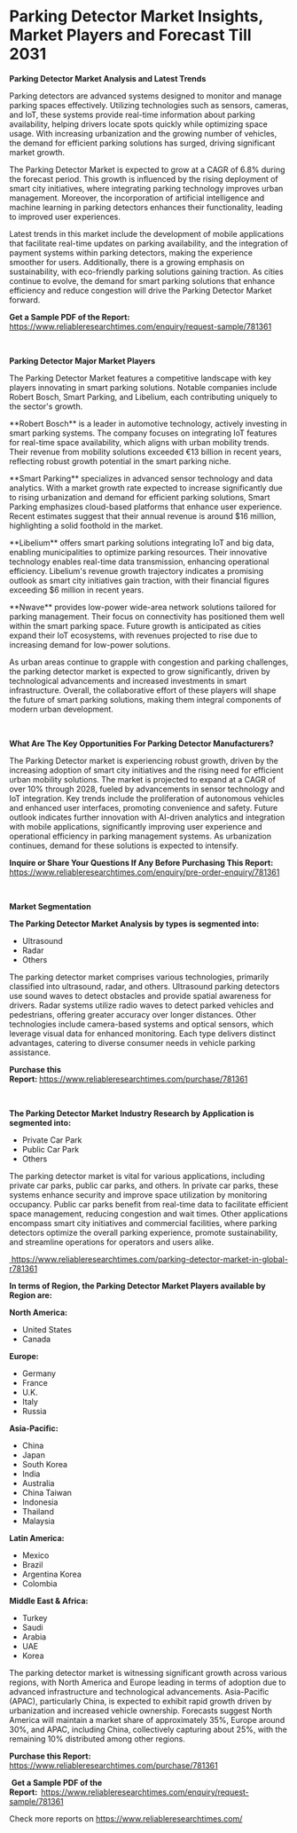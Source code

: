<p><h1>Parking Detector Market Insights, Market Players and Forecast Till 2031</h1></p><p><strong>Parking Detector Market Analysis and Latest Trends</strong></p>
<p><p>Parking detectors are advanced systems designed to monitor and manage parking spaces effectively. Utilizing technologies such as sensors, cameras, and IoT, these systems provide real-time information about parking availability, helping drivers locate spots quickly while optimizing space usage. With increasing urbanization and the growing number of vehicles, the demand for efficient parking solutions has surged, driving significant market growth.</p><p>The Parking Detector Market is expected to grow at a CAGR of 6.8% during the forecast period. This growth is influenced by the rising deployment of smart city initiatives, where integrating parking technology improves urban management. Moreover, the incorporation of artificial intelligence and machine learning in parking detectors enhances their functionality, leading to improved user experiences.</p><p>Latest trends in this market include the development of mobile applications that facilitate real-time updates on parking availability, and the integration of payment systems within parking detectors, making the experience smoother for users. Additionally, there is a growing emphasis on sustainability, with eco-friendly parking solutions gaining traction. As cities continue to evolve, the demand for smart parking solutions that enhance efficiency and reduce congestion will drive the Parking Detector Market forward.</p></p>
<p><strong>Get a Sample PDF of the Report:&nbsp;</strong> <a href="https://www.reliableresearchtimes.com/enquiry/request-sample/781361?utm_campaign=1835&utm_medium=2&utm_source=Github&utm_content=ia&utm_term=30122024&utm_id=parking-detector">https://www.reliableresearchtimes.com/enquiry/request-sample/781361</a></p>
<p>&nbsp;</p>
<p><strong>Parking Detector Major Market Players</strong></p>
<p><p>The Parking Detector Market features a competitive landscape with key players innovating in smart parking solutions. Notable companies include Robert Bosch, Smart Parking, and Libelium, each contributing uniquely to the sector's growth.</p><p>**Robert Bosch** is a leader in automotive technology, actively investing in smart parking systems. The company focuses on integrating IoT features for real-time space availability, which aligns with urban mobility trends. Their revenue from mobility solutions exceeded €13 billion in recent years, reflecting robust growth potential in the smart parking niche.</p><p>**Smart Parking** specializes in advanced sensor technology and data analytics. With a market growth rate expected to increase significantly due to rising urbanization and demand for efficient parking solutions, Smart Parking emphasizes cloud-based platforms that enhance user experience. Recent estimates suggest that their annual revenue is around $16 million, highlighting a solid foothold in the market.</p><p>**Libelium** offers smart parking solutions integrating IoT and big data, enabling municipalities to optimize parking resources. Their innovative technology enables real-time data transmission, enhancing operational efficiency. Libelium's revenue growth trajectory indicates a promising outlook as smart city initiatives gain traction, with their financial figures exceeding $6 million in recent years.</p><p>**Nwave** provides low-power wide-area network solutions tailored for parking management. Their focus on connectivity has positioned them well within the smart parking space. Future growth is anticipated as cities expand their IoT ecosystems, with revenues projected to rise due to increasing demand for low-power solutions.</p><p>As urban areas continue to grapple with congestion and parking challenges, the parking detector market is expected to grow significantly, driven by technological advancements and increased investments in smart infrastructure. Overall, the collaborative effort of these players will shape the future of smart parking solutions, making them integral components of modern urban development.</p></p>
<p>&nbsp;</p>
<p><strong>What Are The Key Opportunities For Parking Detector Manufacturers?</strong></p>
<p><p>The Parking Detector market is experiencing robust growth, driven by the increasing adoption of smart city initiatives and the rising need for efficient urban mobility solutions. The market is projected to expand at a CAGR of over 10% through 2028, fueled by advancements in sensor technology and IoT integration. Key trends include the proliferation of autonomous vehicles and enhanced user interfaces, promoting convenience and safety. Future outlook indicates further innovation with AI-driven analytics and integration with mobile applications, significantly improving user experience and operational efficiency in parking management systems. As urbanization continues, demand for these solutions is expected to intensify.</p></p>
<p><strong>Inquire or Share Your Questions If Any Before Purchasing This Report:</strong> <a href="https://www.reliableresearchtimes.com/enquiry/pre-order-enquiry/781361?utm_campaign=1835&utm_medium=2&utm_source=Github&utm_content=ia&utm_term=30122024&utm_id=parking-detector">https://www.reliableresearchtimes.com/enquiry/pre-order-enquiry/781361</a></p>
<p>&nbsp;</p>
<p><strong>Market Segmentation</strong></p>
<p><strong>The Parking Detector Market Analysis by types is segmented into:</strong></p>
<p><ul><li>Ultrasound</li><li>Radar</li><li>Others</li></ul></p>
<p><p>The parking detector market comprises various technologies, primarily classified into ultrasound, radar, and others. Ultrasound parking detectors use sound waves to detect obstacles and provide spatial awareness for drivers. Radar systems utilize radio waves to detect parked vehicles and pedestrians, offering greater accuracy over longer distances. Other technologies include camera-based systems and optical sensors, which leverage visual data for enhanced monitoring. Each type delivers distinct advantages, catering to diverse consumer needs in vehicle parking assistance.</p></p>
<p><strong>Purchase this Report:&nbsp;</strong><a href="https://www.reliableresearchtimes.com/purchase/781361?utm_campaign=1835&utm_medium=2&utm_source=Github&utm_content=ia&utm_term=30122024&utm_id=parking-detector">https://www.reliableresearchtimes.com/purchase/781361</a></p>
<p>&nbsp;</p>
<p><strong>The Parking Detector Market Industry Research by Application is segmented into:</strong></p>
<p><ul><li>Private Car Park</li><li>Public Car Park</li><li>Others</li></ul></p>
<p><p>The parking detector market is vital for various applications, including private car parks, public car parks, and others. In private car parks, these systems enhance security and improve space utilization by monitoring occupancy. Public car parks benefit from real-time data to facilitate efficient space management, reducing congestion and wait times. Other applications encompass smart city initiatives and commercial facilities, where parking detectors optimize the overall parking experience, promote sustainability, and streamline operations for operators and users alike.</p></p>
<p><a href="https://www.reliableresearchtimes.com/parking-detector-market-in-global-r781361?utm_campaign=1835&utm_medium=2&utm_source=Github&utm_content=ia&utm_term=30122024&utm_id=parking-detector">&nbsp;https://www.reliableresearchtimes.com/parking-detector-market-in-global-r781361</a></p>
<p><strong>In terms of Region, the Parking Detector Market Players available by Region are:</strong></p>
<p>
    <p> <strong> North America: </strong>
        <ul>
            <li>United States</li>
            <li>Canada</li>
        </ul>
        </p> 
    <p> <strong> Europe: </strong>
        <ul>
            <li>Germany</li>
            <li>France</li>
            <li>U.K.</li>
            <li>Italy</li>
            <li>Russia</li>
        </ul>
        </p> 
    <p> <strong> Asia-Pacific: </strong>
        <ul>
            <li>China</li>
            <li>Japan</li>
            <li>South Korea</li>
            <li>India</li>
            <li>Australia</li>
            <li>China Taiwan</li>
            <li>Indonesia</li>
            <li>Thailand</li>
            <li>Malaysia</li>
        </ul>
        </p> 
    <p> <strong> Latin America: </strong>
        <ul>
            <li>Mexico</li>
            <li>Brazil</li>
            <li>Argentina Korea</li>
            <li>Colombia</li>
        </ul>
        </p> 
    <p> <strong> Middle East & Africa: </strong>
        <ul>
            <li>Turkey</li>
            <li>Saudi</li>
            <li>Arabia</li>
            <li>UAE</li>
            <li>Korea</li>
        </ul>
    </p>
    </p>
<p><p>The parking detector market is witnessing significant growth across various regions, with North America and Europe leading in terms of adoption due to advanced infrastructure and technological advancements. Asia-Pacific (APAC), particularly China, is expected to exhibit rapid growth driven by urbanization and increased vehicle ownership. Forecasts suggest North America will maintain a market share of approximately 35%, Europe around 30%, and APAC, including China, collectively capturing about 25%, with the remaining 10% distributed among other regions.</p></p>
<p><strong>Purchase this Report: </strong><a href="https://www.reliableresearchtimes.com/purchase/781361?utm_campaign=1835&utm_medium=2&utm_source=Github&utm_content=ia&utm_term=30122024&utm_id=parking-detector">https://www.reliableresearchtimes.com/purchase/781361</a></p>
<p>&nbsp;<strong>Get a Sample PDF of the Report:&nbsp;&nbsp;</strong><a href="https://www.reliableresearchtimes.com/enquiry/request-sample/781361?utm_campaign=1835&utm_medium=2&utm_source=Github&utm_content=ia&utm_term=30122024&utm_id=parking-detector">https://www.reliableresearchtimes.com/enquiry/request-sample/781361</a></p>
<p><strong></strong></p>
<p>Check more reports on <a href="https://www.reliableresearchtimes.com/?utm_campaign=1835&utm_medium=2&utm_source=Github&utm_content=ia&utm_term=30122024&utm_id=parking-detector">https://www.reliableresearchtimes.com/</a></p>
